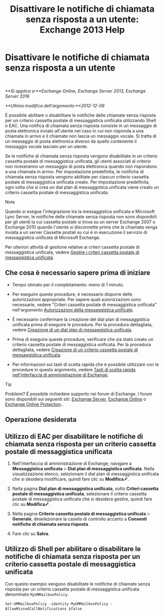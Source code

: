 ﻿---
title: 'Disattivare le notifiche di chiamata senza risposta a un utente: Exchange 2013 Help'
TOCTitle: Disattivare le notifiche di chiamata senza risposta a un utente
ms:assetid: e54937d5-3074-454f-b561-e601fecfc6ad
ms:mtpsurl: https://technet.microsoft.com/it-it/library/JJ673570(v=EXCHG.150)
ms:contentKeyID: 52057341
ms.date: 05/22/2018
mtps_version: v=EXCHG.150
ms.translationtype: MT
---

# Disattivare le notifiche di chiamata senza risposta a un utente

 

_**Si applica a:**Exchange Online, Exchange Server 2013, Exchange Server 2016_

_**Ultima modifica dell'argomento:**2012-12-09_

È possibile abilitare o disabilitare le notifiche delle chiamate senza risposta per un criterio cassetta postale di messaggistica unificata utilizzando Shell o EAC. Una notifica di chiamata senza risposta consiste in un messaggio di posta elettronica inviato all'utente nel caso in cui non risponda a una chiamata in arrivo e il chiamate non lascia un messaggio vocale. Si tratta di un messaggio di posta elettronica diverso da quello contenente il messaggio vocale lasciato per un utente.

Se le notifiche di chiamata senza risposta vengono disabilitate in un criterio cassetta postale di messaggistica unificata, gli utenti associati al criterio non riceveranno un messaggio di posta elettronica quando non rispondono a una chiamata in arrivo. Per impostazione predefinita, le notifiche di chiamata senza risposta vengono abilitate per ciascun criterio cassetta postale di messaggistica unificata creato. Per impostazione predefinita, ogni volta che si crea un dial plan di messaggistica unificata viene creato un criterio cassetta postale di messaggistica unificata.


> [!NOTE]
> Quando si esegue l'integrazione tra la messaggistica unificata e Microsoft Lync Server, le notifiche delle chiamate senza risposta non sono disponibili per gli utenti la cui cassetta postale si trova su un server Exchange 2007 o Exchange 2010 quando l'utente si disconnette prima che la chiamata venga inviata a un server Cassette postali su cui è in esecuzione il servizio di messaggistica unificata di Microsoft Exchange.



Per ulteriori attività di gestione relative ai criteri cassetta postale di messaggistica unificata, vedere [Gestire i criteri cassetta postale di messaggistica unificata](manage-a-um-mailbox-policy-exchange-2013-help.md).

## Che cosa è necessario sapere prima di iniziare

  - Tempo stimato per il completamento: meno di 1 minuto.

  - Per eseguire queste procedure, è necessario disporre delle autorizzazioni appropriate. Per sapere quali autorizzazioni sono necessarie, vedere "Criteri cassetta postale di messaggistica unificata" nell'argomento [Autorizzazioni della messaggistica unificate](unified-messaging-permissions-exchange-2013-help.md).

  - È necessario confermare la creazione del dial plan di messaggistica unificata prima di eseguire le procedure. Per la procedura dettagliata, vedere [Creazione di un dial plan di messaggistica unificata](create-a-um-dial-plan-exchange-2013-help.md).

  - Prima di eseguire queste procedure, verificare che sia stato creato un criterio cassetta postale di messaggistica unificata. Per la procedura dettagliata, vedere [Creazione di un criterio cassetta postale di messaggistica unificata](create-a-um-mailbox-policy-exchange-2013-help.md).

  - Per informazioni sui tasti di scelta rapida che è possibile utilizzare con le procedure in questo argomento, vedere [Tasti di scelta rapida nell'interfaccia di amministrazione di Exchange](keyboard-shortcuts-in-the-exchange-admin-center-exchange-online-protection-help.md).


> [!TIP]
> Problemi? È possibile richiedere supporto nei forum di Exchange. I forum sono disponibili sui seguenti siti: <A href="https://go.microsoft.com/fwlink/p/?linkid=60612">Exchange Server</A>, <A href="https://go.microsoft.com/fwlink/p/?linkid=267542">Exchange Online</A> o <A href="https://go.microsoft.com/fwlink/p/?linkid=285351">Exchange Online Protection</A>..



## Operazione desiderata

## Utilizzo di EAC per disabilitare le notifiche di chiamata senza risposta per un criterio cassetta postale di messaggistica unificata

1.  Nell'interfaccia di amministrazione di Exchange, navigare a **Messaggistica unificata** \> **Dial plan di messaggistica unificata**. Nella visualizzazione elenco, selezionare il dial plan di messaggistica unificata che si desidera modificare, quindi fare clic su **Modifica**![Icona Modifica](images/JJ218640.6f53ccb2-1f13-4c02-bea0-30690e6ea71d(EXCHG.150).gif "Icona Modifica").

2.  Nella pagina **Dial plan di messaggistica unificata**, sotto **Criteri cassetta postale di messaggistica unificata**, selezionare il criterio cassetta postale di messaggistica unificata che si desidera gestire, quindi fare clic su **Modifica**![Icona Modifica](images/JJ218640.6f53ccb2-1f13-4c02-bea0-30690e6ea71d(EXCHG.150).gif "Icona Modifica").

3.  Nella pagina **Criterio cassetta postale di messaggistica unificata** \> **Generale**, deselezionare la casella di controllo accanto a **Consenti notifiche di chiamata senza risposta**.

4.  Fare clic su **Salva**.

## Utilizzo di Shell per abilitare o disabilitare le notifiche di chiamata senza risposta per un criterio cassetta postale di messaggistica unificata

Con questo esempio vengono disabilitate le notifiche di chiamate senza risposta per un criterio cassetta postale di messaggistica unificata denominato `MyUMMailboxPolicy`.

    Set-UMMailboxPolicy -identity MyUMMailboxPolicy -AllowMissedCallNotifications $false

